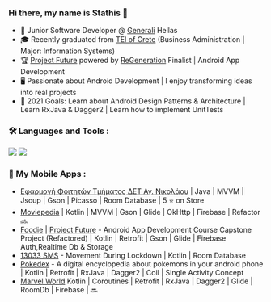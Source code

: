 ### Hi there, my name is Stathis 👋

- 💼 Junior Software Developer @ [Generali](https://www.generali.gr/el/) Hellas
- 🎓 Recently graduated from [TEI of Crete](https://mst.hmu.gr/) (Business Administration | Major: Information Systems)
- 🏆 [Project Future](https://www.projectfuture.gr/) powered by [ReGeneration](https://www.regeneration.gr/) Finalist | Android App Development
- 🖥️ Passionate about Android Development | I enjoy transforming ideas into real projects
- 🥅 2021 Goals: Learn about Android Design Patterns & Architecture | Learn RxJava & Dagger2 | Learn how to implement UnitTests

### 🛠 Languages and Tools :

<img src="https://img.shields.io/badge/java-%23ED8B00.svg?&style=for-the-badge&logo=java&logoColor=white"/> <img src="https://img.shields.io/badge/kotlin-%230095D5.svg?&style=for-the-badge&logo=kotlin&logoColor=white"/>

### 📱 My Mobile Apps :

- [Εφαρμογή Φοιτητών Τμήματος ΔΕΤ Αγ. Νικολάου](https://mst.hmu.gr/ypiresies/mobile-epharmogh-tmhmatos/) | Java | MVVM | Jsoup | Gson | Picasso | Room Database | 5 ⭐ on Store
- [Moviepedia](https://github.com/skaradimitriou/Moviepedia) | Kotlin | MVVM | Gson | Glide | OkHttp | Firebase | Refactor 🔜
- [Foodie](https://github.com/skaradimitriou/Foodie) | [Project Future](https://www.projectfuture.gr/) - Android App Development Course Capstone Project (Refactored) | Kotlin | Retrofit | Gson | Glide | Firebase Auth,Realtime Db & Storage  
- [13033 SMS](https://play.google.com/store/apps/details?id=com.stathis.movementsms) - Movement During Lockdown | Kotlin | Room Database
- [Pokedex](https://github.com/skaradimitriou/pokedex) - A digital encyclopedia about pokemons in your android phone | Kotlin | Retrofit | RxJava | Dagger2 | Coil | Single Activity Concept
- [Marvel World](https://github.com/skaradimitriou)  Kotlin | Coroutines | Retrofit | RxJava | Dagger2 | Glide | RoomDb | Firebase  | 🔜

